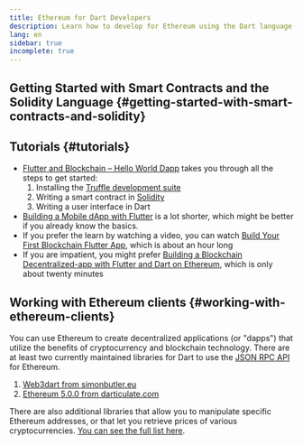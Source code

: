 ```yaml
---
title: Ethereum for Dart Developers
description: Learn how to develop for Ethereum using the Dart language
lang: en
sidebar: true
incomplete: true
---
```


## Getting Started with Smart Contracts and the Solidity Language {#getting-started-with-smart-contracts-and-solidity}

## Tutorials {#tutorials}

- [Flutter and Blockchain – Hello World Dapp](https://www.geeksforgeeks.org/flutter-and-blockchain-hello-world-dapp/) takes you through all the steps to get started:
   1. Installing the [Truffle development suite](https://www.trufflesuite.com/)
   2. Writing a smart contract in [Solidity](https://soliditylang.org/)
   3. Writing a user interface in Dart
- [Building a Mobile dApp with Flutter](https://medium.com/dash-community/building-a-mobile-dapp-with-flutter-be945c80315a) is a lot shorter, which might be better
   if you already know the basics.
- If you prefer the learn by watching a video, you can watch [Build Your First Blockchain Flutter App](https://www.youtube.com/watch?v=3Eeh3pJ6PeA), which is about an hour long
- If you are impatient, you might prefer [Building a Blockchain Decentralized-app with Flutter and Dart on Ethereum](https://www.youtube.com/watch?v=jaMFEOCq_1s), which is only about twenty minutes

## Working with Ethereum clients {#working-with-ethereum-clients}

You can use Ethereum to create decentralized applications (or "dapps") that utilize the benefits of cryptocurrency and blockchain technology.
There are at least two currently maintained libraries for Dart to use the 
[JSON RPC API](/developers/docs/apis/json-rpc/) for Ethereum.

1. [Web3dart from simonbutler.eu](https://pub.dev/packages/web3dart)
1. [Ethereum 5.0.0 from darticulate.com](https://pub.dev/packages/ethereum)

There are also additional libraries that allow you to manipulate specific Ethereum addresses, 
or that let you retrieve prices of various cryptocurrencies.
[You can see the full list here](https://pub.dev/dart/packages?q=ethereum).

